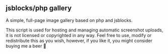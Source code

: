 ## jsblocks/php gallery
A simple, full-page image gallery based on php and jsblocks.

This script is used for hosting and managing automatic screenshot uploads, it is not licensed or copyrighted in any way. Feel free to use, modify or redistribute this as you wish, however, if you like it, you might consider buying me a beer :beers: